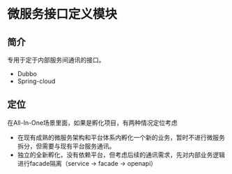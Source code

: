 微服务接口定义模块
====

## 简介
专用于定于内部服务间通讯的接口。

* Dubbo
* Spring-cloud

## 定位

在All-In-One场景里面，如果是孵化项目，有两种情况定位考虑

* 在现有成熟的微服务架构和平台体系内孵化一个新的业务，暂时不进行微服务拆分，但需要与现有平台服务通讯。
* 独立的全新孵化，没有依赖平台，但考虑后续的通讯需求，先对内部业务逻辑进行facade隔离（service -> facade -> openapi）


